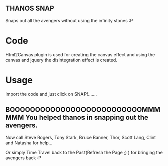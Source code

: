 ## THANOS SNAP

Snaps out all the avengers without using the infinity stones :P

# Code

Html2Canvas plugin is used for creating the canvas effect and using the canvas and jquery the disintegration effect is created.

# Usage

Import the code and just click on SNAP!.......


## BOOOOOOOOOOOOOOOOOOOOOOOOOOMMMMMM You helped thanos in snapping out the avengers.

Now call Steve Rogers, Tony Stark, Bruce Banner, Thor, Scott Lang, Clint and Natasha for help...

Or simply Time Travel back to the Past(Refresh the Page ;) ) for bringing the avengers back :P